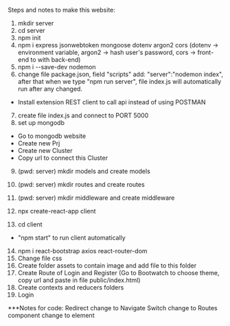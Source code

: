 Steps and notes to make this website:
1. mkdir server
2. cd server
3. npm init
4. npm i express jsonwebtoken mongoose dotenv argon2 cors
(dotenv -> environment variable, argon2 -> hash user's password, cors -> front-end to with back-end)
5. npm i --save-dev nodemon
6. change file package.json, field "scripts" add: "server":"nodemon index", after that when we type "npm run server", file index.js will automatically run after any changed.
* Install extension REST client to call api instead of using POSTMAN
7. create file index.js and connect to PORT 5000
8. set up mongodb 
 - Go to mongodb website
 - Create new Prj
 - Create new Cluster
 - Copy url to connect this Cluster
9. (pwd: server) mkdir models and create models
10. (pwd: server) mkdir routes and create routes
11. (pwd: server) mkdir middleware and create middleware

12. npx create-react-app client
13. cd client
* "npm start" to run client automatically
14. npm i react-bootstrap axios react-router-dom
15. Change file css
16. Create folder assets to contain image and add file to this folder
17. Create Route of Login and Register
(Go to Bootwatch to choose theme, copy url and paste in file public/index.html)
18. Create contexts and reducers folders
19. Login

***Notes for code:
Redirect change to Navigate
Switch change to Routes
component change to element

